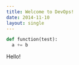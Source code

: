 ```yaml
---
title: Welcome to DevOps!
date: 2014-11-10
layout: single
---
```


```python
def function(test):
  a += b
```
Hello!
